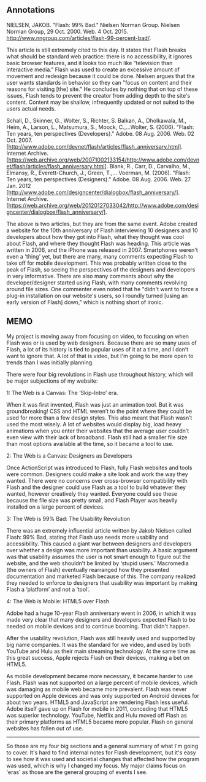## Annotations

NIELSEN, JAKOB. "Flash: 99% Bad." Nielsen Norman Group. Nielsen Norman Group, 29 Oct. 2000. Web. 4 Oct. 2015. http://www.nngroup.com/articles/flash-99-percent-bad/.

This article is still extremely cited to this day. It states that Flash breaks what should be standard web practice: there is no accessibility, it ignores basic browser features, and it looks too much like “television than interactive media.” Flash was used to create an excessive amount of movement and redesign because it could be done. Nielsen argues that the user wants standards in behavior so they can "focus on content and their reasons for visiting [the] site." He concludes by nothing that on top of these issues, Flash tends to prevent the creator from adding depth to the site's content. Content may be shallow, infrequently updated or not suited to the users actual needs.

Schall, D., Skinner, G., Wolter, S., Richter, S.
Balkan, A., Dholkawala, M., Heim, A., Larson, L., Matsumura, S., Moock, C.,...Wolter, S. (2006). "Flash: Ten years, ten perspectives (Developers)." Adobe. 08 Aug. 2006. Web. 02 Oct. 2007. [http://www.adobe.com/devnet/flash/articles/flash_anniversary.html]. Internet Archive. [https://web.archive.org/web/20071002133154/http://www.adobe.com/devnet/flash/articles/flash_anniversary.html].
Blank, R., Carr, D., Carvalho, M., Elmansy, R., Everett-Church, J., Green, T.,... Voerman, M. (2006). "Flash: Ten years, ten perspectives (Designers)." Adobe. 08 Aug. 2006. Web. 27 Jan. 2012 [http://www.adobe.com/designcenter/dialogbox/flash_anniversary/]. Internet Archive. [https://web.archive.org/web/20120127033042/http://www.adobe.com/designcenter/dialogbox/flash_anniversary/].

The above is two articles, but they are from the same event. Adobe created a website for the 10th anniversary of Flash interviewing 10 designers and 10 developers about how they got into Flash, what they thought was cool about Flash, and where they thought Flash was heading. This article was written in 2006, and the iPhone was released in 2007. Smartphones weren't even a 'thing' yet, but there are many, many comments expecting Flash to take off for mobile development. This was probably written close to the peak of Flash, so seeing the perspectives of the designers and developers in very informative. There are also many comments about why the developer/designer started using Flash, with many comments revolving around file sizes. One commenter even noted that he "didn't want to force a plug-in installation on our website's users, so I roundly turned [using an early version of Flash] down," which is nothing short of ironic.

## MEMO

My project is moving away from focusing on video, to focusing on when Flash was or is used by web designers. Because there are so many uses of Flash, a lot of its history is tied to popular uses of it at a time, and I don’t want to ignore that. A lot of that is video, but I'm going to be more open to trends than I was initially planning. 

There were four big revolutions in Flash use throughout history, which will be major subjections of my website:

1: The Web is a Canvas: The ‘Skip-Intro’ era.

When it was first invented, Flash was just an animation tool. But it was groundbreaking! CSS and HTML weren’t to the point where they could be used for more than a few design styles. This also meant that Flash wasn’t used the most wisely. A lot of websites would display big, load heavy animations when you enter their websites that the average user couldn’t even view with their lack of broadband. Flash still had a smaller file size than most options available at the time, so it became a tool to use.

2: The Web is a Canvas: Designers as Developers

Once ActionScript was introduced to Flash, fully Flash websites and tools were common. Designers could make a site look and work the way they wanted. There were no concerns over cross-browser compatibility with Flash and the designer could use Flash as a tool to build whatever they wanted, however creatively they wanted. Everyone could see these because the file size was pretty small, and Flash Player was heavily installed on a large percent of devices.

3: The Web is 99% Bad: The Usability Revolution

There was an extremely influential article written by Jakob Nielsen called Flash: 99% Bad, stating that Flash use needs more usability and accessibility. This caused a giant war between designers and developers over whether a design was more important than usability. A basic argument was that usability assumes the user is not smart enough to figure out the website, and the web shouldn’t be limited by ‘stupid users.’ Macromedia (the owners of Flash) eventually rearranged how they presented documentation and marketed Flash because of this. The company realized they needed to enforce to designers that usability was important by making Flash a ‘platform’ and not a ‘tool’.

4: The Web is Mobile: HTML5 over Flash

Adobe had a huge 10-year Flash anniversary event in 2006, in which it was made very clear that many designers and developers expected Flash to be needed on mobile devices and to continue booming. That didn't happen.

After the usability revolution, Flash was still heavily used and supported by big name companies. It was the standard for we video, and used by both YouTube and Hulu as their main streaming technology. At the same time as this great success, Apple rejects Flash on their devices, making a bet on HTML5.

As mobile development became more necessary, it became harder to use Flash.  Flash was not supported on a large percent of mobile devices, which was damaging as mobile web became more prevalent. Flash was never supported on Apple devices and was only supported on Android devices for about two years. HTML5 and JavaScript are rendering Flash less useful. Adobe itself gave up on Flash for mobile in 2011, conceding that HTML5 was superior technology. YouTube, Netflix and Hulu moved off Flash as their primary platforms as HTML5 became more popular. Flash on general websites has fallen out of use.


___________________________


So those are my four big sections and a general summary of what I'm going to cover. It's hard to find internal notes for Flash development, but it's easy to see how it was used and societial changes that affected how the program was used, which is why I changed my focus. My major claims focus on 'eras' as those are the general grouping of events I see.


